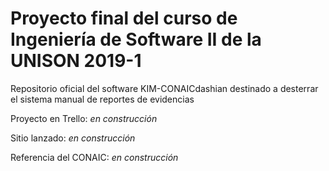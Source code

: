 # Proyecto final del curso de Ingeniería de Software II de la UNISON 2019-1
Repositorio oficial del software KIM-CONAICdashian destinado a desterrar el sistema manual de reportes de evidencias

Proyecto en Trello:
*en construcción*

Sitio lanzado:
*en construcción*

Referencia del CONAIC:
*en construcción*
